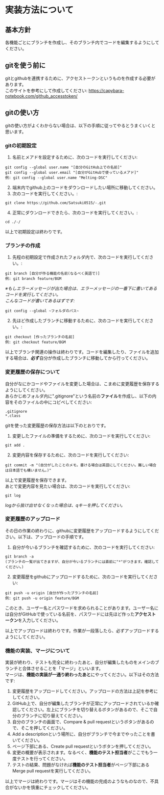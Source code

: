 # 実装方法について

## 基本方針
各機能ごとにブランチを作成し、そのブランチ内でコードを編集するようにしてください。

## gitを使う前に
gitとgithubを連携するために、アクセストークンというものを作成する必要があります。  
このサイトを参考にして作成してください: https://capybara-notebook.com/github_accesstoken/

## gitの使い方
gitの使い方がよくわからない場合は、以下の手順に従ってやるとうまくいくと思います。
### gitの初期設定
1. 名前とメアドを設定するために、次のコードを実行してください:
```
git config --global user.name "[自分のGitHub上での名前]"
git config --global user.email "[自分がGitHubで使っているメアド]"
例: git config --global user.name "Melting-DSC"
```
2. 端末内でgithub上のコードをダウンロードしたい場所に移動してください。
3. 次のコードを実行してください。: 
```
git clone https://github.com/Satsuki0515/-.git
```
4. 正常にダウンロードできたら、次のコードを実行してください。:
```
cd ./-/
```
以上で初期設定は終わりです。

### ブランチの作成
1. 先程の初期設定で作成されたフォルダ内で、次のコードを実行してください。: 
```
git branch [自分が作る機能の名前(なるべく英語で)]
例: git branch feature/BGM
```
*※もしエラーメッセージが出た場合は、エラーメッセージの一番下に書いてあるコードを実行してください。  
こんなコードが書いてあるはずです:*
```
git config --global ~フォルダのパス~
```
2. 先ほど作成したブランチに移動するために、次のコードを実行してください。:
```
git checkout [作ったブランチの名前]
例: git checkout feature/BGM
```
以上でブランチ関連の操作は終わりです。コードを編集したり、ファイルを追加する場合は、**必ず**自分が作成したブランチに移動してから行ってください。

### 変更履歴の保存について
自分がなにかコードやファイルを変更した場合は、こまめに変更履歴を保存するようにしてください。  
あらかじめフォルダ内に".gitignore"という名前の**ファイル**を作成し、以下の内容をそのファイルの中にコピペしてください:
```
.gitignore
*.class
```
gitを使った変更履歴の保存方法は以下のとおりです。
1. 変更したファイルの準備をするために、次のコードを実行してください:
```
git add .
```
2. 変更内容を保存するために、次のコードを実行してください:
```
git commit -m "(自分がしたことのメモ。書ける場合は英語にしてください。難しい場合は日本語でも構いません。)"
```
以上で変更履歴を保存できます。  
あとで変更内容を見たい場合は、次のコードを実行してください:
```
git log
```
*logから抜け出せなくなった場合は、qキーを押してください。*

### 変更履歴のアップロード
その日の作業の終わりに、githubに変更履歴をアップロードするようにしてください。以下は、アップロードの手順です。
1. 自分が今いるブランチを確認するために、次のコードを実行してください:
```
git branch -a
(ブランチの一覧が出てきますが、自分が今いるブランチには直前に"*"がつきます。確認してください。)
```
2. 変更履歴をgithubにアップロードするために、次のコードを実行してください: 
```
git push -u origin [自分が作ったブランチの名前]
例: git push -u origin feature/BGM
```
このとき、ユーザー名とパスワードを求められることがあります。ユーザー名には自分がGitHubで使っている名前を、パスワードには先ほど作った**アクセストークン**を入力してください。

以上でアップロードは終わりです。作業が一段落したら、必ずアップロードするようにしてください。

### 機能の実装、マージについて

実装が終わり、テストも完全に終わったあと、自分が編集したものをメインのブランチと合体させることを「マージ」といいます。  
マージは、**機能の実装が一通り終わったあと**にやってください。以下はその方法です:
1. 変更履歴をアップロードしてください。アップロードの方法は上記を参考にしてください。
2. GitHub上で、自分が編集したブランチが正常にアップロードされているか確認してください。左上にブランチを切り替えるボタンがあるので、そこで自分のブランチに切り替えてください。
3. 自分のブランチの画面で、Compare & pull requestというボタンがあるので、そこを押してください。
4. Add a descriptionという場所に、自分がブランチで今までやったことを書いてください。
5. ページ下部にある、Create pull requestというボタンを押してください。
6. 変更の概要が表示されます。なるべく、**機能のテスト担当者**がここでもう一度テストを行ってください。
7. テストの結果、問題がなければ**機能のテスト担当者**がページ下部にあるMerge pull requestを実行してください。

以上でマージは終わりです。マージはその機能の完成のようなものなので、不具合がないかを慎重にチェックしてください。
